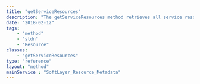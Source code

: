 ```yaml
---
title: "getServiceResources"
description: "The getServiceResources method retrieves all service resources associated with the resource. Service resources are additional resources that may be used by this resource. The output format is <type>=<address> for each service resource. "
date: "2018-02-12"
tags:
    - "method"
    - "sldn"
    - "Resource"
classes:
    - "getServiceResources"
type: "reference"
layout: "method"
mainService : "SoftLayer_Resource_Metadata"
---
```


